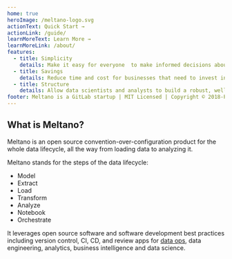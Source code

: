 ```yaml
---
home: true
heroImage: /meltano-logo.svg
actionText: Quick Start →
actionLink: /guide/
learnMoreText: Learn More →
learnMoreLink: /about/ 
features:
  - title: Simplicity
    details: Make it easy for everyone  to make informed decisions about their business.
  - title: Savings
    details: Reduce time and cost for businesses that need to invest in data analytics.
  - title: Structure
    details: Allow data scientists and analysts to build a robust, well-tested, and well-documented infrastructure that follows DevOps and data engineering best practices.
footer: Meltano is a GitLab startup | MIT Licensed | Copyright © 2018-Present
---
```


## What is Meltano?

Meltano is an open source convention-over-configuration product for the whole data lifecycle, all the way from loading data to analyzing it.

Meltano stands for the steps of the data lifecycle:

- Model
- Extract
- Load
- Transform
- Analyze
- Notebook
- Orchestrate

It leverages open source software and software development best practices including version control, CI, CD, and review apps for [data ops](https://en.wikipedia.org/wiki/DataOps), data engineering, analytics, business intelligence and data science.
